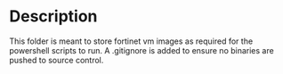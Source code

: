 # Description
This folder is meant to store fortinet vm images as required for the powershell scripts to run. A .gitignore is added to ensure no binaries are pushed to source control.
